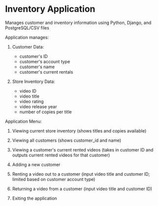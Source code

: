 # Inventory Application
Manages customer and inventory information using Python, Django, and PostgreSQL/CSV files



Application manages: 

1) Customer Data: 
    * customer's ID
    * customer's account type
    * customer's name
    * customer's current rentals

2) Store Inventory Data:
    * video ID
    * video title
    * video rating
    * video release year
    * number of copies per title
 
Application Menu: 
1. Viewing current store inventory (shows titles and copies available)

2. Viewing all customers (shows customer_id and name)

3. Viewing a customer's current rented videos (takes in customer ID and outputs current rented videos for that customer)

4. Adding a new customer

5. Renting a video out to a customer (input video title and customer ID; limited based on customer account type)

6. Returning a video from a customer (input video title and customer ID)

7. Exiting the application
